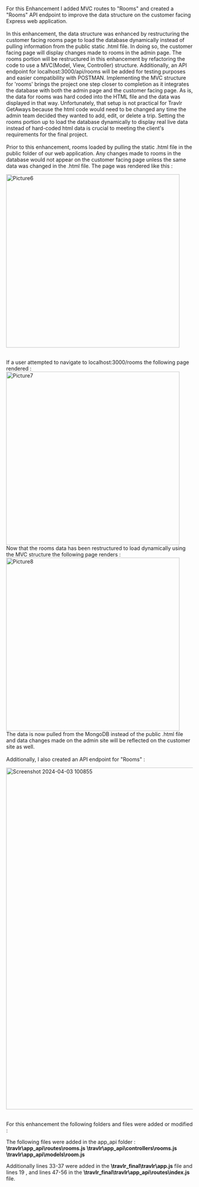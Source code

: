 For this Enhancement I added MVC routes to "Rooms" and created a "Rooms" API endpoint to improve the data structure on the customer facing Express web application.
<br/>
<br/>
In this enhancement, the data structure was enhanced by restructuring the customer facing rooms page to load the database dynamically instead of pulling information from the public static .html file. In doing so, the customer facing page will display changes made to rooms in the admin page. The rooms portion will be restructured in this enhancement by refactoring the code to use a MVC(Model, View, Controller) structure. Additionally, an API endpoint for localhost:3000/api/rooms will be added for testing purposes and easier compatibility with POSTMAN. Implementing the MVC structure for 'rooms' brings the project one step closer to completion as it integrates the database with both the admin page and the customer facing page. As is, the data for rooms was hard coded into the HTML file and the data was displayed in that way. Unfortunately, that setup is not practical for Travlr GetAways because the html code would need to be changed any time the admin team decided they wanted to add, edit, or delete a trip. Setting the rooms portion up to load the database dynamically to display real live data instead of hard-coded html data is crucial to meeting the client's requirements for the final project. 
<br/>
<br/>
Prior to this enhancement, rooms loaded by pulling the static .html file in the public folder of our web application. Any changes made to rooms in the database would not appear on the customer facing page unless the same data was changed in the .html file.  The page was rendered like this : 
<br/>

<img width="468" alt="Picture6" src="https://github.com/JessicaDuft/Data_Structure_Enhancement/assets/130928718/e520b47d-7fb3-4e11-b36f-f6bd4b7ea137">

<br/>
<br/>

If a user attempted to navigate to localhost:3000/rooms the following page rendered : 
<br/>
<img width="468" alt="Picture7" src="https://github.com/JessicaDuft/Data_Structure_Enhancement/assets/130928718/af3d128d-e162-4289-970f-e38af09949ac">
<br/>
Now that the rooms data has been restructured to load dynamically using the MVC structure the following page renders : 
<br/>
<img width="468" alt="Picture8" src="https://github.com/JessicaDuft/Data_Structure_Enhancement/assets/130928718/a0b809c4-03c5-424a-8721-aaa72e813ea5">
<br/>
The data is now pulled from the MongoDB instead of the public .html file and data changes made on the admin site will be reflected on the customer site as well. 
<br/>
<br/>
Additionally, I also created an API endpoint for "Rooms" : 
<br/>

<img width="923" alt="Screenshot 2024-04-03 100855" src="https://github.com/JessicaDuft/Data_Structure_Enhancement/assets/130928718/6ca802a9-75dc-49ac-ba0f-3dec1f403491">
<br/>
<br/>


For this enhancement the following folders and files were added or modified :

The following files were added in the app_api folder : 
**\travlr\app_api\routes\rooms.js**
**\travlr\app_api\controllers\rooms.js**
**\travlr\app_api\models\room.js**

Additionally lines 33-37 were added in the **\travlr_final\travlr\app.js** file and lines 19 , and lines 47-56 in the **\travlr_final\travlr\app_api\routes\index.js** file.

